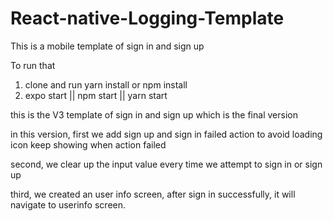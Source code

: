 # React-native-Logging-Template

This is a mobile template of sign in and sign up

To run that

1. clone and run yarn install or npm install
2. expo start || npm start || yarn start

this is the V3 template of sign in and sign up which is the final version

in this version, first we add sign up and sign in failed action to avoid loading icon keep showing when action failed

second, we clear up the input value every time we attempt to sign in or sign up

third, we created an user info screen, after sign in successfully, it will navigate to userinfo screen.

